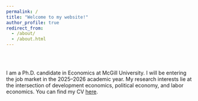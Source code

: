 ```yaml
---
permalink: /
title: "Welcome to my website!"
author_profile: true
redirect_from: 
  - /about/
  - /about.html
---
```

<div style="margin-top: 60px;"></div>

I am a Ph.D. candidate in Economics at McGill University. I will be entering the job market in the 2025–2026 academic year. My research interests lie at the intersection of development economics, political economy, and labor economics. 
You can find my CV [here](/cv/).
